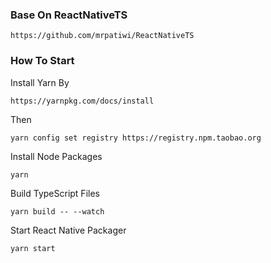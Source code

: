 
### Base On ReactNativeTS

```
https://github.com/mrpatiwi/ReactNativeTS
```

### How To Start

Install Yarn By

```
https://yarnpkg.com/docs/install
```

Then

```shell
yarn config set registry https://registry.npm.taobao.org
```

Install Node Packages

```shell
yarn
```

Build TypeScript Files

```shell
yarn build -- --watch
```

Start React Native Packager

```shell
yarn start
```
